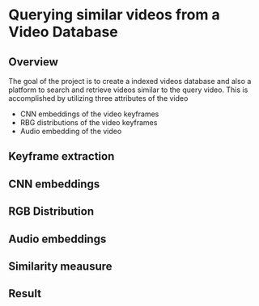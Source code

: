 # Querying similar videos from a Video Database

## Overview
The goal of the project is to create a indexed videos database and also a platform to search and retrieve videos similar to the query video. This is accomplished by utilizing three attributes of the video

* CNN embeddings of the video keyframes
* RBG distributions of the video keyframes
* Audio embedding of the video

## Keyframe extraction

## CNN embeddings

## RGB Distribution

## Audio embeddings 

## Similarity meausure

## Result
